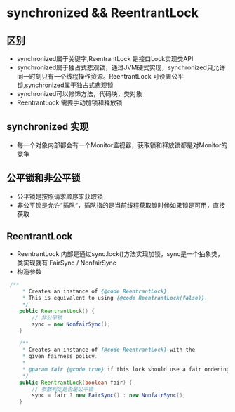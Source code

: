 # synchronized && ReentrantLock
## 区别
* synchronized属于关键字,ReentrantLock 是接口Lock实现类API
* synchronized属于独占式悲观锁，通过JVM硬式实现，synchronized只允许同一时刻只有一个线程操作资源。ReentrantLock 可设置公平锁,synchronized属于独占式悲观锁
* synchronized可以修饰方法，代码块，类对象
* ReentrantLock 需要手动加锁和释放锁
## synchronized 实现
* 每一个对象内部都会有一个Monitor监视器，获取锁和释放锁都是对Monitor的竞争
## 公平锁和非公平锁
* 公平锁是按照请求顺序来获取锁
* 非公平锁是允许“插队“，插队指的是当前线程获取锁时候如果锁是可用，直接获取
## ReentrantLock
* ReentrantLock 内部是通过sync.lock()方法实现加锁，sync是一个抽象类，类实现就有 FairSync /  NonfairSync
* 构造参数
```java
 /**
     * Creates an instance of {@code ReentrantLock}.
     * This is equivalent to using {@code ReentrantLock(false)}.
     */
    public ReentrantLock() {
        // 非公平锁
        sync = new NonfairSync();
    }

    /**
     * Creates an instance of {@code ReentrantLock} with the
     * given fairness policy.
     *
     * @param fair {@code true} if this lock should use a fair ordering policy
     */
    public ReentrantLock(boolean fair) {
        // 参数判定是否是公平锁
        sync = fair ? new FairSync() : new NonfairSync();
    }
```